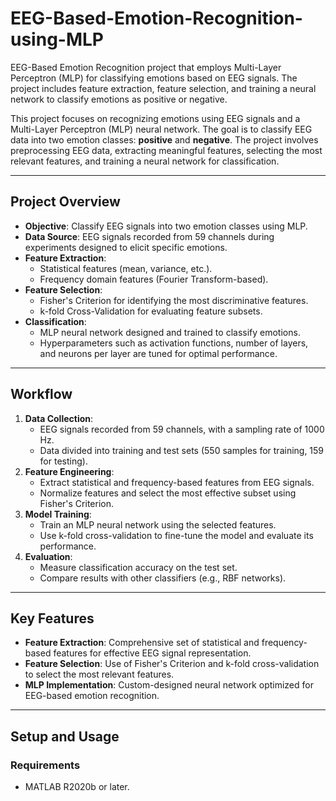 # EEG-Based-Emotion-Recognition-using-MLP
EEG-Based Emotion Recognition project that employs Multi-Layer Perceptron (MLP) for classifying emotions based on EEG signals. The project includes feature extraction, feature selection, and training a neural network to classify emotions as positive or negative.

This project focuses on recognizing emotions using EEG signals and a Multi-Layer Perceptron (MLP) neural network. The goal is to classify EEG data into two emotion classes: **positive** and **negative**. The project involves preprocessing EEG data, extracting meaningful features, selecting the most relevant features, and training a neural network for classification.

---

## **Project Overview**
- **Objective**: Classify EEG signals into two emotion classes using MLP.
- **Data Source**: EEG signals recorded from 59 channels during experiments designed to elicit specific emotions.
- **Feature Extraction**:
  - Statistical features (mean, variance, etc.).
  - Frequency domain features (Fourier Transform-based).
- **Feature Selection**:
  - Fisher's Criterion for identifying the most discriminative features.
  - k-fold Cross-Validation for evaluating feature subsets.
- **Classification**:
  - MLP neural network designed and trained to classify emotions.
  - Hyperparameters such as activation functions, number of layers, and neurons per layer are tuned for optimal performance.

---

## **Workflow**
1. **Data Collection**:
   - EEG signals recorded from 59 channels, with a sampling rate of 1000 Hz.
   - Data divided into training and test sets (550 samples for training, 159 for testing).
2. **Feature Engineering**:
   - Extract statistical and frequency-based features from EEG signals.
   - Normalize features and select the most effective subset using Fisher's Criterion.
3. **Model Training**:
   - Train an MLP neural network using the selected features.
   - Use k-fold cross-validation to fine-tune the model and evaluate its performance.
4. **Evaluation**:
   - Measure classification accuracy on the test set.
   - Compare results with other classifiers (e.g., RBF networks).

---

## **Key Features**
- **Feature Extraction**: Comprehensive set of statistical and frequency-based features for effective EEG signal representation.
- **Feature Selection**: Use of Fisher's Criterion and k-fold cross-validation to select the most relevant features.
- **MLP Implementation**: Custom-designed neural network optimized for EEG-based emotion recognition.

---

## **Setup and Usage**
### **Requirements**
- MATLAB R2020b or later.
